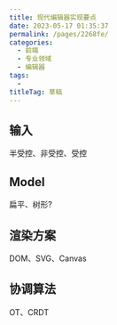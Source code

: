 ```yaml
---
title: 现代编辑器实现要点
date: 2023-05-17 01:35:37
permalink: /pages/2268fe/
categories: 
  - 前端
  - 专业领域
  - 编辑器
tags: 
  - 
titleTag: 草稿
---
```

## 输入

半受控、非受控、受控

## Model

扁平、树形?

## 渲染方案

DOM、SVG、Canvas

## 协调算法

OT、CRDT